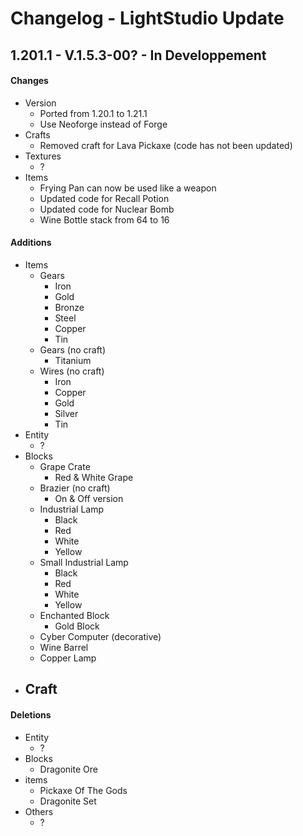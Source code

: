 # Changelog - LightStudio Update

## 1.201.1 -  V.1.5.3-00? - In Developpement

#### Changes
   - Version
      - Ported from 1.20.1 to 1.21.1
      - Use Neoforge instead of Forge
   - Crafts
      - Removed craft for Lava Pickaxe (code has not been updated)
   - Textures
      - ?
   - Items
      - Frying Pan can now be used like a weapon 
      - Updated code for Recall Potion
      - Updated code for Nuclear Bomb
      - Wine Bottle stack from 64 to 16

#### Additions
   - Items
      - Gears
         - Iron
         - Gold
         - Bronze
         - Steel
         - Copper
         - Tin
      - Gears (no craft)
         - Titanium
      - Wires (no craft)
         - Iron
         - Copper
         - Gold
         - Silver
         - Tin
   - Entity
      - ?
   - Blocks
      - Grape Crate
         - Red & White Grape
      - Brazier (no craft)
         - On & Off version
      - Industrial Lamp
         - Black
         - Red
         - White
         - Yellow
      - Small Industrial Lamp
         - Black
         - Red
         - White
         - Yellow
      - Enchanted Block
         - Gold Block
      - Cyber Computer (decorative)
      - Wine Barrel
      - Copper Lamp
   - Craft
      -

#### Deletions
   - Entity   
      - ?
   - Blocks  
      - Dragonite Ore
   - items   
      - Pickaxe Of The Gods
      - Dragonite Set
   - Others
      - ?
